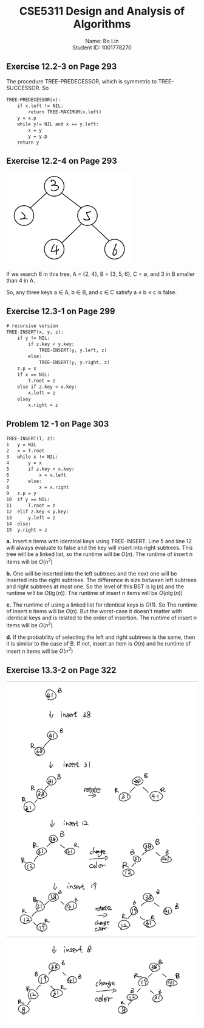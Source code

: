 # <div style="text-align: center">CSE5311 Design and Analysis of Algorithms</div>

<div style="text-align: center">Name: Bo Lin</div>
<div style="text-align: center">Student ID: 1001778270</div>

## Exercise 12.2-3 on Page 293

The procedure TREE-PREDECESSOR, which is symmetric to TREE-SUCCESSOR. So

```pseudocode
TREE-PREDECESSOR(x):
    if x.left != NIL:
        return TREE-MAXIMUM(x.left)
    y = x.p
    while y!= NIL and x == y.left:
        x = y
        y = y.p
    return y
```

## Exercise 12.2-4 on Page 293

![img](img_01.png)

If we search 6 in this tree, A = {2, 4}, B = {3, 5, 6}, C = $\emptyset$, and 3 in B smaller than 4 in A.

So, any three keys a $\in$ A, b $\in$ B, and c $\in$ C satisfy a $\le$ b $\le$ c is false.

## Exercise 12.3-1 on Page 299

```pseudocode
# recursive version
TREE-INSERT(x, y, z):
    if y != NIL:
        if z.key < y.key:
            TREE-INSERT(y, y.left, z)
        else:
            TREE-INSERT(y, y.right, z)
    z.p = x
    if x == NIL:
        T.root = z
    else if z.key < x.key:
        x.left = z
    elsey
        x.right = z
```

## Problem 12 -1 on Page 303

```pseudocode
TREE-INSERT(T, z):
1   y = NIL
2   x = T.root
3   while x != NIL:
4       y = x
5       if z.key < x.key:
6           x = x.left
7       else:
8           x = x.right
9   z.p = y
10  if y == NIL:
11      T.root = z
12  elif z.key < y.key:
13      y.left = z
14  else:
15  y.right = z
```

**a.**
Insert $n$ items with identical keys using $\text{TREE-INSERT}$.
Line 5 and line 12 will always evaluate to false and the key will insert into right subtrees.
This tree will be a linked list, so the runtime will be $O(n)$.
The runtime of insert $n$ items will be $O(n^2)$

**b.**
One will be inserted into the left subtrees and the next one will be inserted into the right subtrees.
The difference in size between left subtrees and right subtrees at most one.
So the level of this BST is $\lg(n)$ and the runtime will be $O(\lg(n))$.
The runtime of insert $n$ items will be $O(n\lg(n))$

**c.**
The runtime of using a linked list for identical keys is $O(1)$.
So The runtime of insert $n$ items will be $O(n)$.
But the worst-case it doesn't matter with identical keys and is related to the order of insertion.
The runtime of insert $n$ items will be $O(n^2)$

**d.**
If the probability of selecting the left and right subtrees is the same, then it is similar to the case of B.
If not, insert an item is $O(n)$ and he runtime of insert $n$ items will be $O(n^2)$

## Exercise 13.3-2 on Page 322

![img_02](img_02.png)
![img_03](img_03.png)
![img_04](img_04.png)
